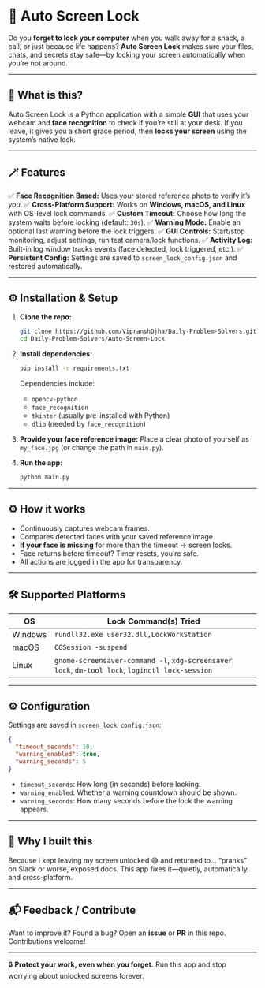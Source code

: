 # 👀 Auto Screen Lock

Do you **forget to lock your computer** when you walk away for a snack, a call, or just because life happens?
**Auto Screen Lock** makes sure your files, chats, and secrets stay safe—by locking your screen automatically when you’re not around.

---

## 🚩 What is this?

Auto Screen Lock is a Python application with a simple **GUI** that uses your webcam and **face recognition** to check if you’re still at your desk.
If you leave, it gives you a short grace period, then **locks your screen** using the system’s native lock.

---

## 🪄 Features

✅ **Face Recognition Based:** Uses your stored reference photo to verify it’s *you*.
✅ **Cross-Platform Support:** Works on **Windows, macOS, and Linux** with OS-level lock commands.
✅ **Custom Timeout:** Choose how long the system waits before locking (default: `30s`).
✅ **Warning Mode:** Enable an optional last warning before the lock triggers.
✅ **GUI Controls:** Start/stop monitoring, adjust settings, run test camera/lock functions.
✅ **Activity Log:** Built-in log window tracks events (face detected, lock triggered, etc.).
✅ **Persistent Config:** Settings are saved to `screen_lock_config.json` and restored automatically.

---

## ⚙️ Installation & Setup

1. **Clone the repo:**

   ```bash
   git clone https://github.com/VipranshOjha/Daily-Problem-Solvers.git
   cd Daily-Problem-Solvers/Auto-Screen-Lock
   ```

2. **Install dependencies:**

   ```bash
   pip install -r requirements.txt
   ```

   Dependencies include:

   * `opencv-python`
   * `face_recognition`
   * `tkinter` (usually pre-installed with Python)
   * `dlib` (needed by `face_recognition`)

3. **Provide your face reference image:**
   Place a clear photo of yourself as `my_face.jpg` (or change the path in `main.py`).

4. **Run the app:**

   ```bash
   python main.py
   ```

---

## ⚙️ How it works

* Continuously captures webcam frames.
* Compares detected faces with your saved reference image.
* **If your face is missing** for more than the timeout → screen locks.
* Face returns before timeout? Timer resets, you’re safe.
* All actions are logged in the app for transparency.

---

## 🛠 Supported Platforms

| OS      | Lock Command(s) Tried                                                                           |
| ------- | ----------------------------------------------------------------------------------------------- |
| Windows | `rundll32.exe user32.dll,LockWorkStation`                                                       |
| macOS   | `CGSession -suspend`                                                                            |
| Linux   | `gnome-screensaver-command -l`, `xdg-screensaver lock`, `dm-tool lock`, `loginctl lock-session` |

---

## ⚙️ Configuration

Settings are saved in `screen_lock_config.json`:

```json
{
  "timeout_seconds": 10,
  "warning_enabled": true,
  "warning_seconds": 5
}
```

* `timeout_seconds`: How long (in seconds) before locking.
* `warning_enabled`: Whether a warning countdown should be shown.
* `warning_seconds`: How many seconds before the lock the warning appears.

---

## 📝 Why I built this

Because I kept leaving my screen unlocked 😅 and returned to… “pranks” on Slack or worse, exposed docs.
This app fixes it—quietly, automatically, and cross-platform.

---

## 📬 Feedback / Contribute

Want to improve it? Found a bug?
Open an **issue** or **PR** in this repo. Contributions welcome!

---

🔒 **Protect your work, even when you forget.**
Run this app and stop worrying about unlocked screens forever.
